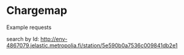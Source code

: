 # Chargemap

Example requests

search by Id:
http://env-4867079.jelastic.metropolia.fi/station/5e590b0a7536c009841db2e1
